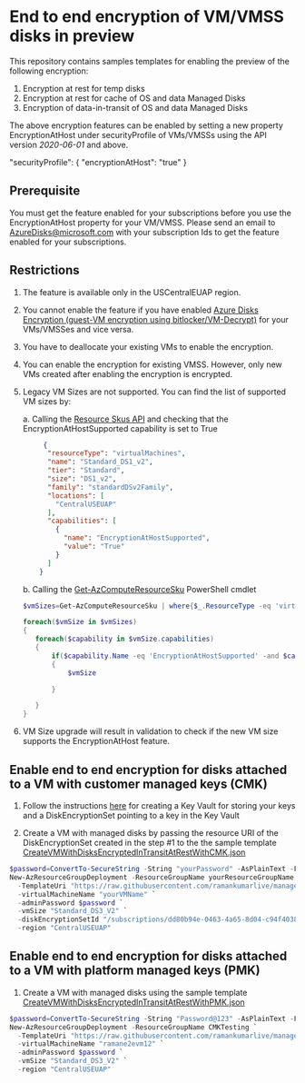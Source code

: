 # End to end encryption of VM/VMSS disks in preview

This repository contains samples templates for enabling the preview of the following encryption:

1. Encryption at rest for temp disks
2. Encryption at rest for cache of OS and data Managed Disks 
3. Encryption of data-in-transit of OS and data Managed Disks 

The above encryption features can be enabled by setting a new property EncryptionAtHost under securityProfile of VMs/VMSSs using the API version *2020-06-01* and above.

"securityProfile": { "encryptionAtHost": "true" }

## Prerequisite
You must get the feature enabled for your subscriptions before you use the EncryptionAtHost property for your VM/VMSS. Please send an email to AzureDisks@microsoft.com with your subscription Ids to get the feature enabled for your subscriptions.

## Restrictions
1. The feature is available only in the USCentralEUAP region.
2. You cannot enable the feature if you have enabled [Azure Disks Encryption (guest-VM encryption using bitlocker/VM-Decrypt)](https://docs.microsoft.com/en-us/azure/security/fundamentals/azure-disk-encryption-vms-vmss) for your VMs/VMSSes and vice versa.
3. You have to deallocate your existing VMs to enable the encryption. 
4. You can enable the encryption for existing VMSS. However, only new VMs created after enabling the encryption is encrypted. 
5. Legacy VM Sizes are not supported. You can find the list of supported VM sizes by:

   a. Calling the [Resource Skus API](https://docs.microsoft.com/en-us/rest/api/compute/resourceskus/list) and checking that the   EncryptionAtHostSupported capability is set to True
   ```json
        {
         "resourceType": "virtualMachines",
         "name": "Standard_DS1_v2",
         "tier": "Standard",
         "size": "DS1_v2",
         "family": "standardDSv2Family",
         "locations": [
           "CentralUSEUAP"
         ],
         "capabilities": [
           {
             "name": "EncryptionAtHostSupported",
             "value": "True"
           }
         ]
       }
    ```   
   b. Calling the [Get-AzComputeResourceSku](https://docs.microsoft.com/en-us/powershell/module/az.compute/get-azcomputeresourcesku?view=azps-3.8.0) PowerShell cmdlet 
    ```powershell
    $vmSizes=Get-AzComputeResourceSku | where{$_.ResourceType -eq 'virtualMachines' -and $_.Locations.Contains('CentralUSEUAP')} 

   foreach($vmSize in $vmSizes)
   {
       foreach($capability in $vmSize.capabilities)
       {
           if($capability.Name -eq 'EncryptionAtHostSupported' -and $capability.Value -eq 'true')
           {
               $vmSize

           }

       }
   }
   ```
6. VM Size upgrade will result in validation to check if the new VM size supports the EncryptionAtHost feature.

## Enable end to end encryption for disks attached to a VM with customer managed keys (CMK)

1. Follow the instructions [here](https://docs.microsoft.com/en-us/azure/virtual-machines/windows/disk-encryption#setting-up-your-azure-key-vault-and-diskencryptionset) for creating a Key Vault for storing your keys and a DiskEncryptionSet pointing to a key in the Key Vault

2. Create a VM with managed disks by passing the resource URI of the DiskEncryptionSet created in the step #1 to the the sample template [CreateVMWithDisksEncryptedInTransitAtRestWithCMK.json](https://github.com/ramankumarlive/manageddisksendtoendencryptionpreview/blob/master/CreateVMWithDisksEncryptedInTransitAtRestWithCMK.json)

 ```PowerShell
 $password=ConvertTo-SecureString -String "yourPassword" -AsPlainText -Force
 New-AzResourceGroupDeployment -ResourceGroupName yourResourceGroupName `
   -TemplateUri "https://raw.githubusercontent.com/ramankumarlive/manageddisksendtoendencryptionpreview/master/CreateVMWithDisksEncryptedInTransitAtRestWithCMK.json" `
   -virtualMachineName "yourVMName" `
   -adminPassword $password `
   -vmSize "Standard_DS3_V2" `
   -diskEncryptionSetId "/subscriptions/dd80b94e-0463-4a65-8d04-c94f403879dc/resourceGroups/yourResourceGroupName/providers/Microsoft.Compute/diskEncryptionSets/yourDESName" `
   -region "CentralUSEUAP"
 ```


## Enable end to end encryption for disks attached to a VM with platform managed keys (PMK)

1. Create a VM with managed disks using the sample template [CreateVMWithDisksEncryptedInTransitAtRestWithPMK.json](https://github.com/ramankumarlive/manageddisksendtoendencryptionpreview/blob/master/CreateVMWithDisksEncryptedInTransitAtRestWithPMK.json)

 ```PowerShell
 $password=ConvertTo-SecureString -String "Password@123" -AsPlainText -Force
 New-AzResourceGroupDeployment -ResourceGroupName CMKTesting `
   -TemplateUri "https://raw.githubusercontent.com/ramankumarlive/manageddisksendtoendencryptionpreview/master/CreateVMWithDisksEncryptedInTransitAtRestWithPMK.json" `
   -virtualMachineName "ramane2evm12" `
   -adminPassword $password `
   -vmSize "Standard_DS3_V2" `
   -region "CentralUSEUAP"
 ```

